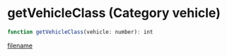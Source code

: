 # getVehicleClass (Category vehicle)

```js
function getVehicleClass(vehicle: number): int
```

[filename](getVehicleClass_m.md ':include')